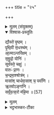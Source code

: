 +++
title = "२५"

+++

<details><summary>मूलम् (संयुक्तम्)</summary>

द्यौस्ते॑ पृ॒ष्ठम्पृ॑थि॒वी स॒धस्थ॑मा॒त्मान्तरि॑क्षँ समु॒द्रो योनि॒स्सूर्य॑स्ते॒ चक्षु॒र्वातᳶ॑ प्रा॒णश्च॒न्द्रमा॒श्श्रोत्र॒म्मासा॑श्चार्धमा॒साश्च॒ पर्वा॑ण्यृ॒तवोङ्गा॑नि सव्ँवत्स॒रो म॑हि॒मा ॥ [57]  
</details>

<details open><summary>विश्वास-प्रस्तुतिः</summary>

द्यौस्ते॑ पृ॒ष्ठम् ।  
पृ॒थि॒वी स॒धस्थ॑म् ।  
आ॒त्माऽन्तरि॑क्षम् ।  
स॒मु॒द्रो योनिः॑ ।  
सूर्य॑स्ते॒ चक्षुः॑ ।  
वातᳶ॑ प्रा॒णः ।  
च॒न्द्रमा॒श्श्रोत्र॑म् ।  
मासा॑श् चार्धमा॒साश् च॒ पर्वा॑णि ।  
ऋ॒तवोऽङ्गा॑नि ।  
सव्ँ॒व॒त्स॒रो म॑हि॒मा ॥ [57]  
</details>

<details><summary>मूलम्</summary>

द्यौस्ते॑ पृ॒ष्ठम् ।  
पृ॒थि॒वी स॒धस्थ॑म् ।  
आ॒त्माऽन्तरि॑क्षम् ।  
स॒मु॒द्रो योनिः॑ ।  
सूर्य॑स्ते॒ चक्षुः॑ ।  
वातᳶ॑ प्रा॒णः ।  
च॒न्द्रमा॒श्श्रोत्र॑म् ।  
मासा॑श् चार्धमा॒साश् च॒ पर्वा॑णि ।  
ऋ॒तवोऽङ्गा॑नि ।  
सव्ँ॒व॒त्स॒रो म॑हि॒मा ॥ [57]  
</details>

<details><summary>भट्टभास्कर-टीका</summary>

1द्यौस्ते पृष्ठमिति ॥ सर्वात्मतया अश्वस्स्तूयते । पृष्ठमुपरिभागः । सधस्थं सहस्थानम् । 'सुपि स्थः' इति कः । 'सधमाधस्थयोः' इति सधादेशः ॥

इति भट्टभास्करमिश्रविरचिते ज्ञानयज्ञाख्ये यजुर्वेदभाष्ये पञ्चमकाण्डे सप्तमप्रश्ने पञ्चविंशोनुवाकः ॥  
</details>
